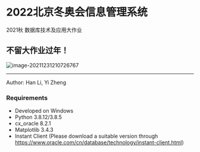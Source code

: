 # 2022北京冬奥会信息管理系统

2021秋  数据库技术及应用大作业

## 不留大作业过年！

![image-20211231210726767](C:\Users\zy\AppData\Roaming\Typora\typora-user-images\image-20211231210726767.png)

---

Author: Han Li, Yi Zheng

### Requirements

- Developed on Windows
- Python 3.8.12/3.8.5
- cx_oracle 8.2.1
- Matplotlib 3.4.3
- Instant Client (Please download a suitable version through https://www.oracle.com/cn/database/technology/instant-client.html)
